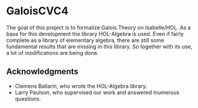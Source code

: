 # GaloisCVC4

The goal of this project is to formalize Galois Theory on Isabelle/HOL. As a base for this development the library HOL-Algebra is used. Even if fairly complete as a library of elementary algebra, there are still some fundamental results that are missing in this library. So together with its use, a lot of modifications are being done.

## Acknowledgments

* Clemens Ballarin, who wrote the HOL-Algebra library.
* Larry Paulson, who supervised our work and answered inumerous questions.
